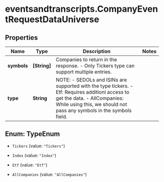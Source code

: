 # eventsandtranscripts.CompanyEventRequestDataUniverse

## Properties

Name | Type | Description | Notes
------------ | ------------- | ------------- | -------------
**symbols** | **[String]** | Companies to return in the response.   - Only Tickers type can support multiple entries.  | 
**type** | **String** | NOTE:  - SEDOLs and ISINs are supported with the type tickers.  - Etf: Requires additionl access to get the data.   - AllCompanies: While using this, we should not pass any symbols in the symbols field.  | 



## Enum: TypeEnum


* `Tickers` (value: `"Tickers"`)

* `Index` (value: `"Index"`)

* `Etf` (value: `"Etf"`)

* `AllCompanies` (value: `"AllCompanies"`)




